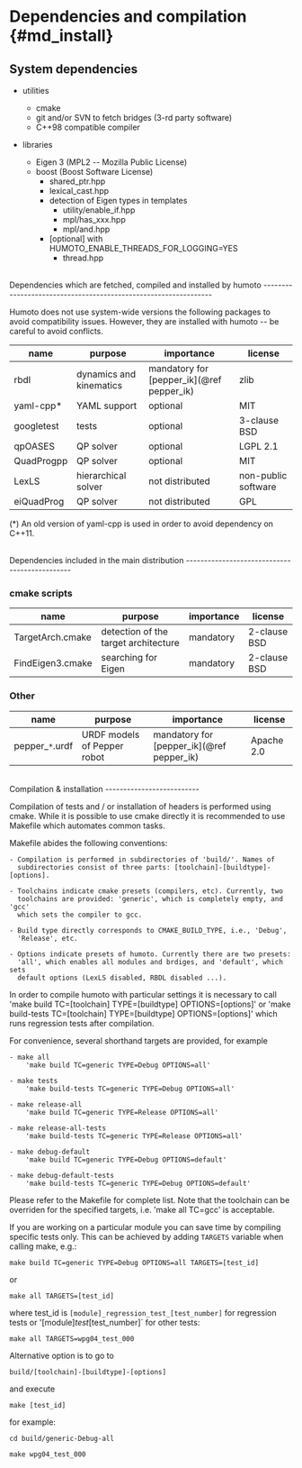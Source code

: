 Dependencies and compilation    {#md_install}
============================

System dependencies
-------------------

- utilities
    - cmake
    - git and/or SVN to fetch bridges (3-rd party software)
    - C++98 compatible compiler

- libraries
    - Eigen 3               (MPL2 -- Mozilla Public License)
    - boost                 (Boost Software License)
        - shared_ptr.hpp
        - lexical_cast.hpp
        - detection of Eigen types in templates
            - utility/enable_if.hpp
            - mpl/has_xxx.hpp
            - mpl/and.hpp
        - [optional] with HUMOTO_ENABLE_THREADS_FOR_LOGGING=YES
            - thread.hpp


<br />
Dependencies which are fetched, compiled and installed by humoto
----------------------------------------------------------------

Humoto does not use system-wide versions the following packages to avoid
compatibility issues. However, they are installed with humoto -- be careful to
avoid conflicts.


| name          | purpose                   | importance                                | license               |
|---------------|---------------------------|-------------------------------------------|-----------------------|
| rbdl          | dynamics and kinematics   | mandatory for [pepper_ik](@ref pepper_ik) | zlib                  |
| yaml-cpp*     | YAML support              | optional                                  | MIT                   |
| googletest    | tests                     | optional                                  | 3-clause BSD          |
| qpOASES       | QP solver                 | optional                                  | LGPL 2.1              |
| QuadProgpp    | QP solver                 | optional                                  | MIT                   |
| LexLS         | hierarchical solver       | not distributed                           | non-public software   |
| eiQuadProg    | QP solver                 | not distributed                           | GPL                   |


(*) An old version of yaml-cpp is used in order to avoid dependency on C++11.



<br />
Dependencies included in the main distribution
----------------------------------------------

### cmake scripts

| name              | purpose                               | importance    | license       |
|-------------------|---------------------------------------|---------------|---------------|
| TargetArch.cmake  | detection of the target architecture  | mandatory     | 2-clause BSD  |
| FindEigen3.cmake  | searching for Eigen                   | mandatory     | 2-clause BSD  |


### Other

| name              | purpose                       | importance                                | license               |
|-------------------|-------------------------------|-------------------------------------------|-----------------------|
| pepper_`*`.urdf   | URDF models of Pepper robot   | mandatory for [pepper_ik](@ref pepper_ik) | Apache 2.0            |




<br />
Compilation & installation
--------------------------

Compilation of tests and / or installation of headers is performed using cmake.
While it is possible to use cmake directly it is recommended to use Makefile
which automates common tasks.


Makefile abides the following conventions:

    - Compilation is performed in subdirectories of 'build/'. Names of
      subdirectories consist of three parts: [toolchain]-[buildtype]-[options].

    - Toolchains indicate cmake presets (compilers, etc). Currently, two
      toolchains are provided: 'generic', which is completely empty, and 'gcc'
      which sets the compiler to gcc.

    - Build type directly corresponds to CMAKE_BUILD_TYPE, i.e., 'Debug',
      'Release', etc.

    - Options indicate presets of humoto. Currently there are two presets:
      'all', which enables all modules and brdiges, and 'default', which sets
      default options (LexLS disabled, RBDL disabled ...).


In order to compile humoto with particular settings it is necessary to call
    'make build TC=[toolchain] TYPE=[buildtype] OPTIONS=[options]'
or
    'make build-tests TC=[toolchain] TYPE=[buildtype] OPTIONS=[options]'
which runs regression tests after compilation.


For convenience, several shorthand targets are provided, for example

    - make all
        'make build TC=generic TYPE=Debug OPTIONS=all'

    - make tests
        'make build-tests TC=generic TYPE=Debug OPTIONS=all'

    - make release-all
        'make build TC=generic TYPE=Release OPTIONS=all'

    - make release-all-tests
        'make build-tests TC=generic TYPE=Release OPTIONS=all'

    - make debug-default
        'make build TC=generic TYPE=Debug OPTIONS=default'

    - make debug-default-tests
        'make build-tests TC=generic TYPE=Debug OPTIONS=default'

Please refer to the Makefile for complete list. Note that the toolchain can be
overriden for the specified targets, i.e. 'make all TC=gcc' is acceptable.


If you are working on a particular module you can save time by compiling
specific tests only. This can be achieved by adding `TARGETS` variable when
calling make, e.g.:

    make build TC=generic TYPE=Debug OPTIONS=all TARGETS=[test_id]

or

    make all TARGETS=[test_id]

where test_id is `[module]_regression_test_[test_number]` for regression tests
or '[module]_test_[test_number]` for other tests:

    make all TARGETS=wpg04_test_000

Alternative option is to go to

    build/[toolchain]-[buildtype]-[options]

and execute

    make [test_id]

for example:

    cd build/generic-Debug-all

    make wpg04_test_000
